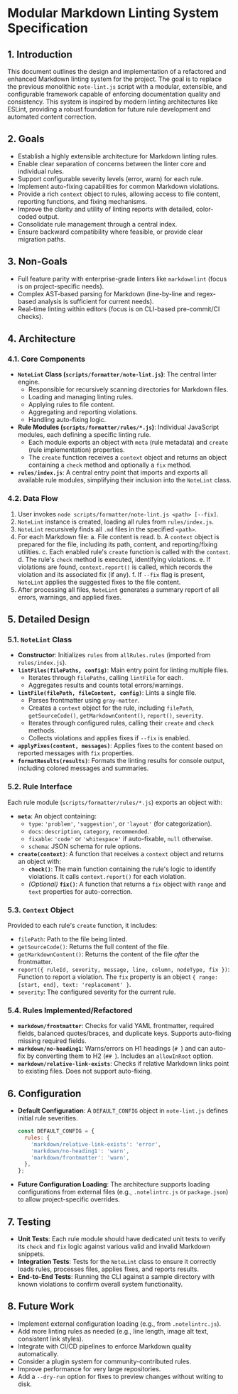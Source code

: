 # Modular Markdown Linting System Specification

## 1. Introduction

This document outlines the design and implementation of a refactored and enhanced Markdown linting system for the project. The goal is to replace the previous monolithic `note-lint.js` script with a modular, extensible, and configurable framework capable of enforcing documentation quality and consistency. This system is inspired by modern linting architectures like ESLint, providing a robust foundation for future rule development and automated content correction.

## 2. Goals

- Establish a highly extensible architecture for Markdown linting rules.
- Enable clear separation of concerns between the linter core and individual rules.
- Support configurable severity levels (error, warn) for each rule.
- Implement auto-fixing capabilities for common Markdown violations.
- Provide a rich `context` object to rules, allowing access to file content, reporting functions, and fixing mechanisms.
- Improve the clarity and utility of linting reports with detailed, color-coded output.
- Consolidate rule management through a central index.
- Ensure backward compatibility where feasible, or provide clear migration paths.

## 3. Non-Goals

- Full feature parity with enterprise-grade linters like `markdownlint` (focus is on project-specific needs).
- Complex AST-based parsing for Markdown (line-by-line and regex-based analysis is sufficient for current needs).
- Real-time linting within editors (focus is on CLI-based pre-commit/CI checks).

## 4. Architecture

### 4.1. Core Components

- **`NoteLint` Class (`scripts/formatter/note-lint.js`)**: The central linter engine.
  - Responsible for recursively scanning directories for Markdown files.
  - Loading and managing linting rules.
  - Applying rules to file content.
  - Aggregating and reporting violations.
  - Handling auto-fixing logic.
- **Rule Modules (`scripts/formatter/rules/*.js`)**: Individual JavaScript modules, each defining a specific linting rule.
  - Each module exports an object with `meta` (rule metadata) and `create` (rule implementation) properties.
  - The `create` function receives a `context` object and returns an object containing a `check` method and optionally a `fix` method.
- **`rules/index.js`**: A central entry point that imports and exports all available rule modules, simplifying their inclusion into the `NoteLint` class.

### 4.2. Data Flow

1.  User invokes `node scripts/formatter/note-lint.js <path> [--fix]`.
2.  `NoteLint` instance is created, loading all rules from `rules/index.js`.
3.  `NoteLint` recursively finds all `.md` files in the specified `<path>`.
4.  For each Markdown file:
    a. File content is read.
    b. A `context` object is prepared for the file, including its path, content, and reporting/fixing utilities.
    c. Each enabled rule's `create` function is called with the `context`.
    d. The rule's `check` method is executed, identifying violations.
    e. If violations are found, `context.report()` is called, which records the violation and its associated fix (if any).
    f. If `--fix` flag is present, `NoteLint` applies the suggested fixes to the file content.
5.  After processing all files, `NoteLint` generates a summary report of all errors, warnings, and applied fixes.

## 5. Detailed Design

### 5.1. `NoteLint` Class

- **Constructor**: Initializes `rules` from `allRules.rules` (imported from `rules/index.js`).
- **`lintFiles(filePaths, config)`**: Main entry point for linting multiple files.
  - Iterates through `filePaths`, calling `lintFile` for each.
  - Aggregates results and counts total errors/warnings.
- **`lintFile(filePath, fileContent, config)`**: Lints a single file.
  - Parses frontmatter using `gray-matter`.
  - Creates a `context` object for the rule, including `filePath`, `getSourceCode()`, `getMarkdownContent()`, `report()`, `severity`.
  - Iterates through configured rules, calling their `create` and `check` methods.
  - Collects violations and applies fixes if `--fix` is enabled.
- **`applyFixes(content, messages)`**: Applies fixes to the content based on reported messages with `fix` properties.
- **`formatResults(results)`**: Formats the linting results for console output, including colored messages and summaries.

### 5.2. Rule Interface

Each rule module (`scripts/formatter/rules/*.js`) exports an object with:

- **`meta`**: An object containing:
  - `type`: `'problem'`, `'suggestion'`, or `'layout'` (for categorization).
  - `docs`: `description`, `category`, `recommended`.
  - `fixable`: `'code'` or `'whitespace'` if auto-fixable, `null` otherwise.
  - `schema`: JSON schema for rule options.
- **`create(context)`**: A function that receives a `context` object and returns an object with:
  - **`check()`**: The main function containing the rule's logic to identify violations. It calls `context.report()` for each violation.
  - _(Optional)_ **`fix()`**: A function that returns a `fix` object with `range` and `text` properties for auto-correction.

### 5.3. `Context` Object

Provided to each rule's `create` function, it includes:

- `filePath`: Path to the file being linted.
- `getSourceCode()`: Returns the full content of the file.
- `getMarkdownContent()`: Returns the content of the file _after_ the frontmatter.
- `report({ ruleId, severity, message, line, column, nodeType, fix })`: Function to report a violation. The `fix` property is an object `{ range: [start, end], text: 'replacement' }`.
- `severity`: The configured severity for the current rule.

### 5.4. Rules Implemented/Refactored

- **`markdown/frontmatter`**: Checks for valid YAML frontmatter, required fields, balanced quotes/braces, and duplicate keys. Supports auto-fixing missing required fields.
- **`markdown/no-heading1`**: Warns/errors on H1 headings (`# `) and can auto-fix by converting them to H2 (`## `). Includes an `allowInRoot` option.
- **`markdown/relative-link-exists`**: Checks if relative Markdown links point to existing files. Does not support auto-fixing.

## 6. Configuration

- **Default Configuration**: A `DEFAULT_CONFIG` object in `note-lint.js` defines initial rule severities.
  ```javascript
  const DEFAULT_CONFIG = {
    rules: {
      'markdown/relative-link-exists': 'error',
      'markdown/no-heading1': 'warn',
      'markdown/frontmatter': 'warn',
    },
  };
  ```
- **Future Configuration Loading**: The architecture supports loading configurations from external files (e.g., `.notelintrc.js` or `package.json`) to allow project-specific overrides.

## 7. Testing

- **Unit Tests**: Each rule module should have dedicated unit tests to verify its `check` and `fix` logic against various valid and invalid Markdown snippets.
- **Integration Tests**: Tests for the `NoteLint` class to ensure it correctly loads rules, processes files, applies fixes, and reports results.
- **End-to-End Tests**: Running the CLI against a sample directory with known violations to confirm overall system functionality.

## 8. Future Work

- Implement external configuration loading (e.g., from `.notelintrc.js`).
- Add more linting rules as needed (e.g., line length, image alt text, consistent link styles).
- Integrate with CI/CD pipelines to enforce Markdown quality automatically.
- Consider a plugin system for community-contributed rules.
- Improve performance for very large repositories.
- Add a `--dry-run` option for fixes to preview changes without writing to disk.
